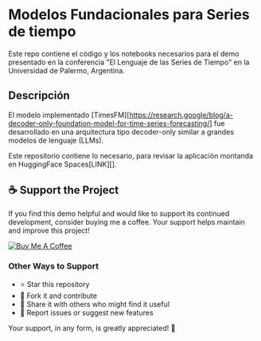 # Modelos Fundacionales para Series de tiempo

Este repo contiene el código y los notebooks necesarios para el demo presentado en la conferencia "El Lenguaje de las Series de Tiempo" en la Universidad de Palermo, Argentina.

## Descripción

El modelo implementado [TimesFM][https://research.google/blog/a-decoder-only-foundation-model-for-time-series-forecasting/] fue desarrollado en una arquitectura tipo decoder-only similar a grandes modelos de lenguaje (LLMs).

Este repositorio contiene lo necesario, para revisar la aplicación montanda en HuggingFace Spaces[LINK][].


## ☕ Support the Project

If you find this demo helpful and would like to support its continued development, consider buying me a coffee. Your support helps maintain and improve this project!

[![Buy Me A Coffee](https://www.buymeacoffee.com/assets/img/custom_images/orange_img.png)](https://www.paypal.com/paypalme/sebassarasti)

### Other Ways to Support
- ⭐ Star this repository
- 🍴 Fork it and contribute
- 📢 Share it with others who might find it useful
- 🐛 Report issues or suggest new features

Your support, in any form, is greatly appreciated! 🙏